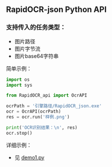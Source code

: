 ## RapidOCR-json Python API

### 支持传入的任务类型：
- 图片路径
- 图片字节流
- 图片base64字符串

简单示例：
```python
import os
import sys

from RapidOCR_api import OcrAPI

ocrPath = '引擎路径/RapidOCR_json.exe'
ocr = OcrAPI(ocrPath)
res = ocr.run('样例.png')

print('OCR识别结果：\n', res)
ocr.stop()
```

详细示例：
- 见 [demo1.py](demo1.py)